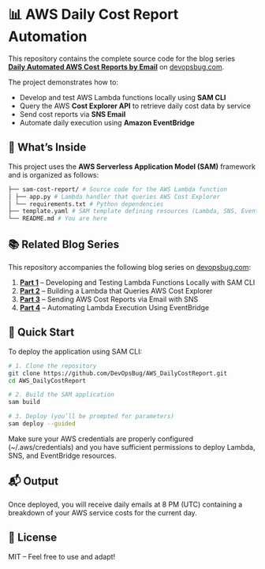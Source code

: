 # 📊 AWS Daily Cost Report Automation

This repository contains the complete source code for the blog series  
**[Daily Automated AWS Cost Reports by Email](https://devopsbug.com)** on [devopsbug.com](https://devopsbug.com).

The project demonstrates how to:

- Develop and test AWS Lambda functions locally using **SAM CLI**
- Query the AWS **Cost Explorer API** to retrieve daily cost data by service
- Send cost reports via **SNS Email**
- Automate daily execution using **Amazon EventBridge**

## 🔧 What’s Inside

This project uses the **AWS Serverless Application Model (SAM)** framework and is organized as follows:

```bash
├── sam-cost-report/ # Source code for the AWS Lambda function
│ ├── app.py # Lambda handler that queries AWS Cost Explorer
│ └── requirements.txt # Python dependencies
├── template.yaml # SAM template defining resources (Lambda, SNS, EventBridge)
└── README.md # You are here
```

## 📚 Related Blog Series

This repository accompanies the following blog series on [devopsbug.com](https://devopsbug.com):

1. **[Part 1](https://devopsbug.com/posts/testing-aws-lambda-locally/)** – Developing and Testing Lambda Functions Locally with SAM CLI  
2. **[Part 2](https://devopsbug.com/posts/create-daily-aws-cost-reports/)** – Building a Lambda that Queries AWS Cost Explorer  
3. **[Part 3](https://devopsbug.com/posts/create-daily-aws-cost-reports_sns/)** – Sending AWS Cost Reports via Email with SNS  
4. **[Part 4](https://devopsbug.com/posts/create-daily-aws-cost-reports_event_bridge/)** – Automating Lambda Execution Using EventBridge

## 🚀 Quick Start

To deploy the application using SAM CLI:

```bash
# 1. Clone the repository
git clone https://github.com/DevOpsBug/AWS_DailyCostReport.git
cd AWS_DailyCostReport

# 2. Build the SAM application
sam build

# 3. Deploy (you’ll be prompted for parameters)
sam deploy --guided
```

Make sure your AWS credentials are properly configured (~/.aws/credentials) and you have sufficient permissions to deploy Lambda, SNS, and EventBridge resources.

## 📬 Output
Once deployed, you will receive daily emails at 8 PM (UTC) containing a breakdown of your AWS service costs for the current day.

## 🧾 License
MIT – Feel free to use and adapt!